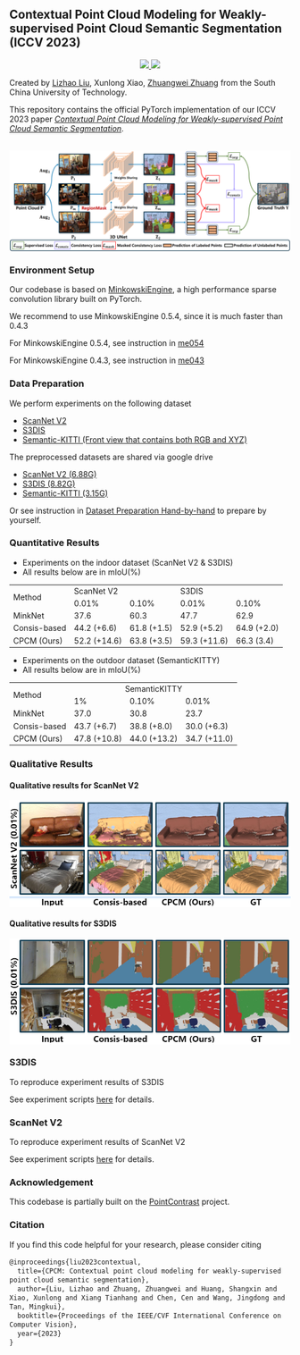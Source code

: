 ## Contextual Point Cloud Modeling for Weakly-supervised Point Cloud Semantic Segmentation (ICCV 2023)

<p align="center">
  <a href="" target='_blank'>
    <img src="https://img.shields.io/badge/ICCV-2023-blue.svg">
  </a>
  <a href="" target='_blank'>
    <img src="https://img.shields.io/badge/License-MIT-green.svg">
  </a>
</p>

Created by [Lizhao Liu](https://scholar.google.com/citations?user=_AMTrAQAAAAJ&hl=zh-CN), Xunlong Xiao, [Zhuangwei Zhuang](https://scholar.google.com/citations?user=T2aPuoYAAAAJ&hl=zh-CN) from the South China University of Technology.

This repository contains the official PyTorch implementation of our ICCV 2023 paper [*Contextual Point Cloud Modeling for Weakly-supervised Point Cloud Semantic Segmentation*](https://arxiv.org/pdf/2307.10316.pdf).

<br>

<img src="figs/CPCM_overview.png" align="center">


### Environment Setup
Our codebase is based on [MinkowskiEngine](https://github.com/NVIDIA/MinkowskiEngine), a high performance sparse convolution library built on PyTorch.

We recommend to use MinkowskiEngine 0.5.4, since it is much faster than 0.4.3

For MinkowskiEngine 0.5.4, see instruction in [me054](prepare_env/me054/README.md)

For MinkowskiEngine 0.4.3, see instruction in [me043](prepare_env/me043/README.md)

### Data Preparation
We perform experiments on the following dataset

- [ScanNet V2](https://kaldir.vc.in.tum.de/scannet_benchmark/)
- [S3DIS](http://buildingparser.stanford.edu/dataset.html)
- [Semantic-KITTI (Front view that contains both RGB and XYZ)](http://www.semantic-kitti.org/)

The preprocessed datasets are shared via google drive

- [ScanNet V2 (6.88G)](https://drive.google.com/file/d/16y5f16RI-X-9q7k1_nG9tDb1aqmmrNQt/view?usp=drive_link)
- [S3DIS (8.82G)](https://drive.google.com/file/d/1wD04uB5znFIcY0fY-7U8Ig3jlSX8uczX/view?usp=drive_link)
- [Semantic-KITTI (3.15G)](https://drive.google.com/file/d/1pxScBQrk5uLrDDoKGgOQ4fcq5yMMrCxX/view?usp=drive_link)

Or see instruction in [Dataset Preparation Hand-by-hand](prepare_dataset/README.md) to prepare by yourself.

### Quantitative Results
- Experiments on the indoor dataset (ScanNet V2 & S3DIS)
- All results below are in mIoU(%)
<table>
    <tr>
        <td rowspan="2">Method</td>
        <td colspan="2">ScanNet V2</td>
        <td colspan="2">S3DIS</td>
    </tr>
    <tr>
        <td>0.01%</td>
        <td>0.10%</td>
        <td>0.01%</td>
        <td>0.10%</td>
    </tr>
    <tr>
        <td>MinkNet</td>
        <td>37.6</td>
        <td>60.3</td>
        <td>47.7</td>
        <td>62.9</td>
    </tr>
    <tr>
        <td>Consis-based</td>
        <td>44.2 (+6.6)</td>
        <td>61.8 (+1.5)</td>
        <td>52.9 (+5.2)</td>
        <td>64.9 (+2.0)</td>
    </tr>
    <tr>
        <td>CPCM (Ours)</td>
        <td>52.2 (+14.6)</td>
        <td>63.8 (+3.5)</td>
        <td>59.3 (+11.6)</td>
        <td>66.3 (3.4)</td>
    </tr>
</table>

- Experiments on the outdoor dataset (SemanticKITTY)
- All results below are in mIoU(%)
<table>
    <tr>
        <td rowspan="2">Method</td>
        <td colspan="3", align="center">SemanticKITTY</td>
    </tr>
    <tr>
        <td>1%</td>
        <td>0.10%</td>
        <td>0.01%</td>
    </tr>
    <tr>
        <td>MinkNet</td>
        <td>37.0</td>
        <td>30.8</td>
        <td>23.7</td>
    </tr>
    <tr>
        <td>Consis-based</td>
        <td>43.7 (+6.7)</td>
        <td>38.8 (+8.0)</td>
        <td>30.0 (+6.3)</td>
    </tr>
    <tr>
        <td>CPCM (Ours)</td>
        <td>47.8 (+10.8)</td>
        <td>44.0 (+13.2)</td>
        <td>34.7 (+11.0)</td>
    </tr>
</table>

### Qualitative Results
#### Qualitative results for ScanNet V2
<img src="figs/qualitative_results_for_scannet.png" align="center">

#### Qualitative results for S3DIS
<img src="figs/qualitative_results_for_stanford.png" align="center">


### S3DIS
To reproduce experiment results of S3DIS

See experiment scripts [here](scripts/S3DIS.sh) for details.

### ScanNet V2

To reproduce experiment results of ScanNet V2

See experiment scripts [here](scripts/ScanNetV2.sh) for details.


### Acknowledgement
This codebase is partially built on the [PointContrast](https://github.com/facebookresearch/PointContrast) project.

### Citation
If you find this code helpful for your research, please consider citing
```
@inproceedings{liu2023contextual,
  title={CPCM: Contextual point cloud modeling for weakly-supervised point cloud semantic segmentation},
  author={Liu, Lizhao and Zhuang, Zhuangwei and Huang, Shangxin and Xiao, Xunlong and Xiang Tianhang and Chen, Cen and Wang, Jingdong and Tan, Mingkui},
  booktitle={Proceedings of the IEEE/CVF International Conference on Computer Vision},
  year={2023}
}
```
